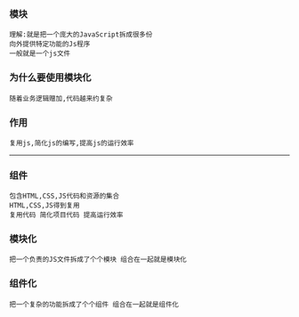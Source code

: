### 模块 
```
理解:就是把一个庞大的JavaScript拆成很多份
向外提供特定功能的Js程序
一般就是一个js文件
```
### 为什么要使用模块化
```
随着业务逻辑赠加,代码越来约复杂
```
### 作用
```
复用js,简化js的编写,提高js的运行效率
```
---
### 组件
```
包含HTML,CSS,JS代码和资源的集合
HTML,CSS,JS得到复用
复用代码 简化项目代码 提高运行效率
```
### 模块化
```
把一个负责的JS文件拆成了个个模块 组合在一起就是模块化
```
### 组件化
```
把一个复杂的功能拆成了个个组件 组合在一起就是组件化
```